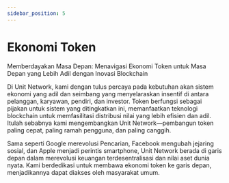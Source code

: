 ```yaml
---
sidebar_position: 5
---
```


# Ekonomi Token

Memberdayakan Masa Depan: Menavigasi Ekonomi Token untuk Masa Depan yang Lebih Adil dengan Inovasi Blockchain

Di Unit Network, kami dengan tulus percaya pada kebutuhan akan sistem ekonomi yang adil dan seimbang yang menyelaraskan insentif di antara pelanggan, karyawan, pendiri, dan investor. Token berfungsi sebagai pijakan untuk sistem yang ditingkatkan ini, memanfaatkan teknologi blockchain untuk memfasilitasi distribusi nilai yang lebih efisien dan adil. Itulah sebabnya kami mengembangkan Unit Network—pembangun token paling cepat, paling ramah pengguna, dan paling canggih.

Sama seperti Google merevolusi Pencarian, Facebook mengubah jejaring sosial, dan Apple menjadi perintis smartphone, Unit Network berada di garis depan dalam merevolusi keuangan terdesentralisasi dan nilai aset dunia nyata. Kami berdedikasi untuk membawa ekonomi token ke garis depan, menjadikannya dapat diakses oleh masyarakat umum.
